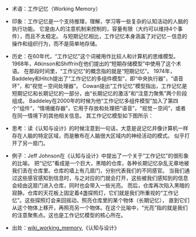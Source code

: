 + 术语：工作记忆（Working Memory）
+ 印象：工作记忆是一个支持推理，理解，学习等一些复杂的认知活动的人脑的执行功能。
它是由人的注意机制来控制的，容量有限（大约可以维持4个事件），而且不太稳定。
与短期记忆相比，工作记忆本身涵盖了对记忆－信息的操作和组织行为，而不是简单地存储。
+ 历史：在60年代，“工作记忆”这个词被用作比较人和计算机的思维模型。
1968年，Atkinson和Shiffrin在他们提出的“短期存储模型”中使用了这个术语。
在那段时间里，“工作记忆”的概念指的就是“短期记忆”。
1974年， Baddeley和Hitch提出了“工作记忆的多组件模型”，即“中央执行器”，“语音环”，和“视觉－空间处理器”。
Cowan提出“工作记忆”模型指出，工作记忆是短期记忆和长期记忆的一部分，由“长期记忆的激活”和“注意力聚焦”两个阶段组成。
Baddeley在2000年的时候为他“工作记忆多组件模型”加入了第四个“组件“，“情境缓存器”，它用于存放和处理把“语音”，“视觉－空间”，或者在同一情境下的其他相关信息。
其工作记忆模型如下图所示：

+ 思考：读《认知与设计》的时候注意到一句话，大意是说记忆并像计算机一样存在人脑的特定区域，而是散布在人脑很大区域内的神经活动的模式。
似乎打开了另一扇门。
+ 例子：Jeff Johnson在《认知与设计》中提出了一个关于“工作记忆”的很形象的比喻。
把“记忆”看成是一个巨大，黑暗的仓库，各种长期记忆杂乱无章地被我们丢在仓库里。仓库的墙上有几扇门，分别代表我们的不同感官。
当我们通过这些感官感知到信息时，与之对应的门就会打开，这些被我们感知到的信息会经由这扇门进入仓库，同时也会带入一些光亮。
而后，仓库再次陷入黑暗的寂静。仓库的天花板上固定着4盏探照灯，它们就是我们所重视的“工作记忆”。这些探照灯会来回摇动，照亮仓库里的某个物体（长期记忆），
直到它们从这个物体上移开，再照亮另一个物体。在这个比喻中，“光亮”指的就是我们的注意聚焦点。这也是工作记忆模型的核心所在。
+ 出处：[wiki_working_memory](https://en.wikipedia.org/wiki/Working_memory),《认知与设计》
